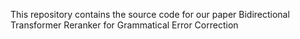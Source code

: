This repository contains the source code for our paper Bidirectional Transformer Reranker for Grammatical Error Correction
